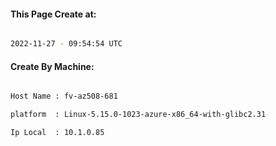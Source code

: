 
   
#### This Page Create at:

```bash

2022-11-27 - 09:54:54 UTC

```

#### Create By Machine:

```bash

Host Name : fv-az508-681

platform  : Linux-5.15.0-1023-azure-x86_64-with-glibc2.31

Ip Local  : 10.1.0.85

```

